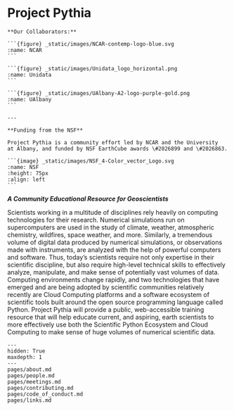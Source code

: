 # Project Pythia
````{margin}
**Our Collaborators:**

```{figure} _static/images/NCAR-contemp-logo-blue.svg
:name: NCAR
```

```{figure} _static/images/Unidata_logo_horizontal.png
:name: Unidata
```

```{figure} _static/images/UAlbany-A2-logo-purple-gold.png
:name: UAlbany
```

---

**Funding from the NSF**

Project Pythia is a community effort led by NCAR and the University
at Albany, and funded by NSF EarthCube awards \#2026899 and \#2026863.

```{image} _static/images/NSF_4-Color_vector_Logo.svg
:name: NSF
:height: 75px
:align: left
```
````
**_A Community Educational Resource for Geoscientists_**

Scientists working in a multitude of disciplines rely heavily on
computing technologies for their research. Numerical simulations
run on supercomputers are used in the study of climate, weather,
atmospheric chemistry, wildfires, space weather, and more. Similarly,
a tremendous volume of digital data produced by numerical simulations,
or observations made with instruments, are analyzed with the help
of powerful computers and software. Thus, today’s scientists require
not only expertise in their scientific discipline, but also require
high-level technical skills to effectively analyze, manipulate, and
make sense of potentially vast volumes of data. Computing environments
change rapidly, and two technologies that have emerged and are being
adopted by scientific communities relatively recently are Cloud
Computing platforms and a software ecosystem of scientific tools
built around the open source programming language called Python.
Project Pythia will provide a public, web-accessible training
resource that will help educate current, and aspiring, earth
scientists to more effectively use both the Scientific Python
Ecosystem and Cloud Computing to make sense of huge volumes of
numerical scientific data.

<!-- ![Partners](_static/images/PartnersLogo.png) -->

```{toctree}
---
hidden: True
maxdepth: 1
---
pages/about.md
pages/people.md
pages/meetings.md
pages/contributing.md
pages/code_of_conduct.md
pages/links.md
```

<!-- ```{toctree}
---
hidden: True
maxdepth: 1
caption: Galleries
---
notebooks_gallery/index.md
pages/communications.md

``` -->
